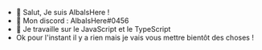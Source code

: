 - 👋 Salut, Je suis AlbaIsHere !
- 👀 Mon discord : AlbaIsHere#0456
- 🌱 Je travaille sur le JavaScript et le TypeScript
- Ok pour l'instant il y a rien mais je vais vous mettre bientôt des choses !
